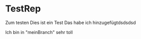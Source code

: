 # TestRep
Zum testen
Dies ist ein Test
Das habe ich hinzugefügtdsdsdsd

Ich bin in "meinBranch" sehr toll